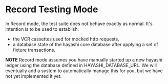 # Record Testing Mode

In Record mode, the test suite does not behave exactly as normal.  It's intention is to be used to establish: 

- the VCR cassettes used for mocked http requests,  
- a database state of the hayashi core database after applying a set of fixture transactions. 

**NOTE**  Record mode assumes you have manually started up a new hayashi ledger using the database defined in HAYASHI_DATABASE_URL.  We will eventually add a system to automatically manage this for you, but we have not yet implemented it yet.